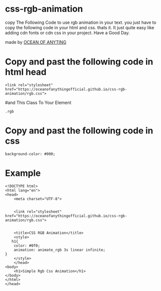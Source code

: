 # css-rgb-animation

copy The Following Code to use rgb animation in your text.
you just have to copy the following code in your html and css. thats it.
It just quite easy like adding cdn fonts or cdn css in your project. Have a Good Day.

made by [OCEAN OF ANYTING](https://oceanofanythingg.blogspot.com)

# Copy and past the following code in html head
```shell
<link rel="stylesheet" href="https://oceanofanythingofficial.github.io/css-rgb-animation/rgb.css">
```
#and This Class To Your Element
```shell
.rgb
```


  # Copy and past the following code in css

```shell
background-color: #000;
```
    
    
    
# Example
```shell
<!DOCTYPE html>
<html lang="en">
<head>
    <meta charset="UTF-8">
    
    
    <link rel="stylesheet" href="https://oceanofanythingofficial.github.io/css-rgb-animation/rgb.css">
    
    
    <title>CSS RGB Animation</title>
    <style>
   h1{
    color: #0f0;
    animation: animate_rgb 3s linear infinite;
}
    </style>
    </head>
<body>
    <h1>Simple Rgb Css Animation</h1>
</body>
</html>
</head>
```
 
